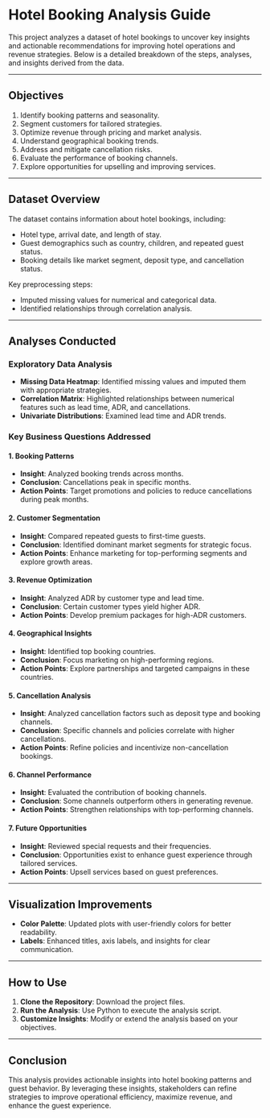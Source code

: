 # Hotel Booking Analysis Guide

This project analyzes a dataset of hotel bookings to uncover key insights and actionable recommendations for improving hotel operations and revenue strategies. Below is a detailed breakdown of the steps, analyses, and insights derived from the data.

---

## Objectives

1. Identify booking patterns and seasonality.
2. Segment customers for tailored strategies.
3. Optimize revenue through pricing and market analysis.
4. Understand geographical booking trends.
5. Address and mitigate cancellation risks.
6. Evaluate the performance of booking channels.
7. Explore opportunities for upselling and improving services.

---

## Dataset Overview

The dataset contains information about hotel bookings, including:
- Hotel type, arrival date, and length of stay.
- Guest demographics such as country, children, and repeated guest status.
- Booking details like market segment, deposit type, and cancellation status.

Key preprocessing steps:
- Imputed missing values for numerical and categorical data.
- Identified relationships through correlation analysis.

---

## Analyses Conducted

### Exploratory Data Analysis

- **Missing Data Heatmap**: Identified missing values and imputed them with appropriate strategies.
- **Correlation Matrix**: Highlighted relationships between numerical features such as lead time, ADR, and cancellations.
- **Univariate Distributions**: Examined lead time and ADR trends.

### Key Business Questions Addressed

#### 1. Booking Patterns
- **Insight**: Analyzed booking trends across months.
- **Conclusion**: Cancellations peak in specific months.
- **Action Points**: Target promotions and policies to reduce cancellations during peak months.

#### 2. Customer Segmentation
- **Insight**: Compared repeated guests to first-time guests.
- **Conclusion**: Identified dominant market segments for strategic focus.
- **Action Points**: Enhance marketing for top-performing segments and explore growth areas.

#### 3. Revenue Optimization
- **Insight**: Analyzed ADR by customer type and lead time.
- **Conclusion**: Certain customer types yield higher ADR.
- **Action Points**: Develop premium packages for high-ADR customers.

#### 4. Geographical Insights
- **Insight**: Identified top booking countries.
- **Conclusion**: Focus marketing on high-performing regions.
- **Action Points**: Explore partnerships and targeted campaigns in these countries.

#### 5. Cancellation Analysis
- **Insight**: Analyzed cancellation factors such as deposit type and booking channels.
- **Conclusion**: Specific channels and policies correlate with higher cancellations.
- **Action Points**: Refine policies and incentivize non-cancellation bookings.

#### 6. Channel Performance
- **Insight**: Evaluated the contribution of booking channels.
- **Conclusion**: Some channels outperform others in generating revenue.
- **Action Points**: Strengthen relationships with top-performing channels.

#### 7. Future Opportunities
- **Insight**: Reviewed special requests and their frequencies.
- **Conclusion**: Opportunities exist to enhance guest experience through tailored services.
- **Action Points**: Upsell services based on guest preferences.

---

## Visualization Improvements

- **Color Palette**: Updated plots with user-friendly colors for better readability.
- **Labels**: Enhanced titles, axis labels, and insights for clear communication.

---

## How to Use

1. **Clone the Repository**: Download the project files.
2. **Run the Analysis**: Use Python to execute the analysis script.
3. **Customize Insights**: Modify or extend the analysis based on your objectives.

---

## Conclusion

This analysis provides actionable insights into hotel booking patterns and guest behavior. By leveraging these insights, stakeholders can refine strategies to improve operational efficiency, maximize revenue, and enhance the guest experience.

